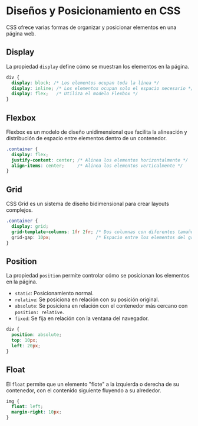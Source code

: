 # Diseños y Posicionamiento en CSS

CSS ofrece varias formas de organizar y posicionar elementos en una página web.

## Display

La propiedad `display` define cómo se muestran los elementos en la página.

```css
div {
  display: block; /* Los elementos ocupan toda la línea */
  display: inline; /* Los elementos ocupan solo el espacio necesario */
  display: flex;   /* Utiliza el modelo Flexbox */
}
```

## Flexbox

Flexbox es un modelo de diseño unidimensional que facilita la alineación y distribución de espacio entre elementos dentro de un contenedor.

```css
.container {
  display: flex;
  justify-content: center; /* Alinea los elementos horizontalmente */
  align-items: center;     /* Alinea los elementos verticalmente */
}
```

## Grid

CSS Grid es un sistema de diseño bidimensional para crear layouts complejos.

```css
.container {
  display: grid;
  grid-template-columns: 1fr 2fr; /* Dos columnas con diferentes tamaños */
  grid-gap: 10px;                 /* Espacio entre los elementos del grid */
}
```

## Position

La propiedad `position` permite controlar cómo se posicionan los elementos en la página.

- `static`: Posicionamiento normal.
- `relative`: Se posiciona en relación con su posición original.
- `absolute`: Se posiciona en relación con el contenedor más cercano con `position: relative`.
- `fixed`: Se fija en relación con la ventana del navegador.

```css
div {
  position: absolute;
  top: 10px;
  left: 20px;
}
```

## Float

El `float` permite que un elemento "flote" a la izquierda o derecha de su contenedor, con el contenido siguiente fluyendo a su alrededor.

```css
img {
  float: left;
  margin-right: 10px;
}
```
